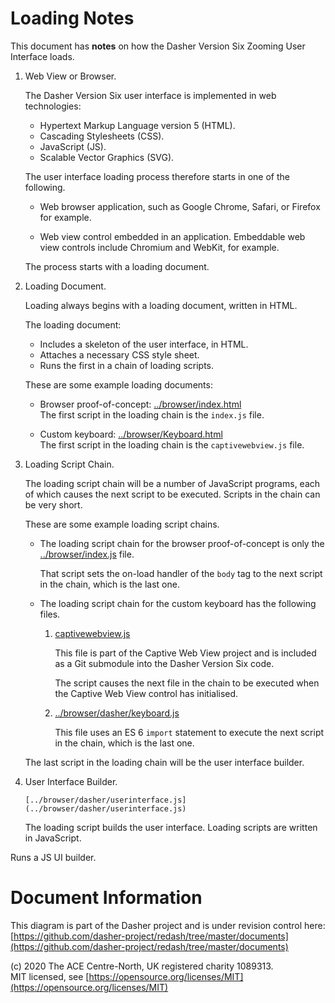 # Loading Notes
This document has **notes** on how the Dasher Version Six Zooming User Interface
loads.

1.  Web View or Browser.

    The Dasher Version Six user interface is implemented in web technologies:

    -   Hypertext Markup Language version 5 (HTML).
    -   Cascading Stylesheets (CSS).
    -   JavaScript (JS).
    -   Scalable Vector Graphics (SVG).

    The user interface loading process therefore starts in one of the following.
    
    -   Web browser application, such as Google Chrome, Safari, or Firefox for
        example.

    -   Web view control embedded in an application. Embeddable web view
        controls include Chromium and WebKit, for example.
    
    The process starts with a loading document.

2.  Loading Document.

    Loading always begins with a loading document, written in HTML.

    The loading document:

    -   Includes a skeleton of the user interface, in HTML.
    -   Attaches a necessary CSS style sheet.
    -   Runs the first in a chain of loading scripts.

    These are some example loading documents:

    -   Browser proof-of-concept:
        [../browser/index.html](../browser/index.html)  
        The first script in the loading chain is the `index.js` file.

    -   Custom keyboard:
        [../browser/Keyboard.html](../browser/Keyboard.html)  
        The first script in the loading chain is the `captivewebview.js` file.

3.  Loading Script Chain.

    The loading script chain will be a number of JavaScript programs, each of
    which causes the next script to be executed. Scripts in the chain can be
    very short.

    These are some example loading script chains.

    -   The loading script chain for the browser proof-of-concept is only the
        [../browser/index.js](../browser/index.js) file.
    
        That script sets the on-load handler of the `body` tag to the next
        script in the chain, which is the last one.

    -   The loading script chain for the custom keyboard has the following
        files.

        1.  [captivewebview.js](../captive-web-view/forAndroid/captivewebview/src/main/assets/library/captivewebview.js)

            This file is part of the Captive Web View project and is included as
            a Git submodule into the Dasher Version Six code.

            The script causes the next file in the chain to be executed when the
            Captive Web View control has initialised.
        
        2.  [../browser/dasher/keyboard.js](../browser/dasher/keyboard.js)

            This file uses an ES 6 `import` statement to execute the next script in the chain, which is the last one.

    The last script in the loading chain will be the user interface builder.

4.  User Interface Builder.


        [../browser/dasher/userinterface.js](../browser/dasher/userinterface.js)



    The loading script builds the user interface. Loading scripts are written in
    JavaScript. 


Runs a JS UI builder.





# Document Information
This diagram is part of the Dasher project and is under revision control here:  
[https://github.com/dasher-project/redash/tree/master/documents](https://github.com/dasher-project/redash/tree/master/documents)

(c) 2020 The ACE Centre-North, UK registered charity 1089313.  
MIT licensed, see [https://opensource.org/licenses/MIT](https://opensource.org/licenses/MIT)
